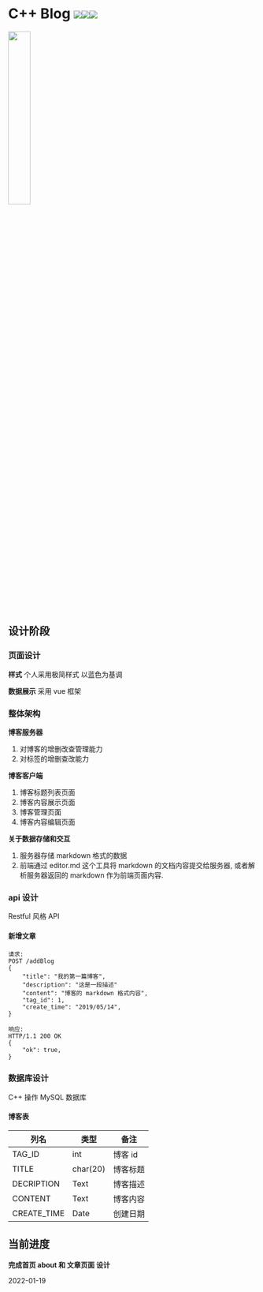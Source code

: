 # C++ Blog ![](https://img.shields.io/badge/license-MIT-blue)![](https://img.shields.io/badge/language-c%2B%2B-blue)![](https://img.shields.io/badge/version-0.0.2-blue)

<img src="https://s3.bmp.ovh/imgs/2022/01/41071892783e2d6e.png" width="30%" />

## 设计阶段

### 页面设计

**样式**
个人采用极简样式 以蓝色为基调

**数据展示**
采用 vue 框架

### 整体架构

**博客服务器**

1.  对博客的增删改查管理能力
2.  对标签的增删查改能力

**博客客户端**

1.  博客标题列表页面
2.  博客内容展示页面
3.  博客管理页面
4.  博客内容编辑页面

**关于数据存储和交互**

1.  服务器存储 markdown 格式的数据
2.  前端通过 editor.md 这个工具将 markdown 的文档内容提交给服务器, 或者解析服务器返回的 markdown 作为前端页面内容.

### api 设计

Restful 风格 API

#### 新增文章

```
请求:
POST /addBlog
{
    "title": "我的第一篇博客",
    "description": "这是一段描述"
    "content": "博客的 markdown 格式内容",
    "tag_id": 1,
    "create_time": "2019/05/14",
}

响应:
HTTP/1.1 200 OK
{
	"ok": true,
}
```

### 数据库设计

C++ 操作 MySQL 数据库

#### 博客表

| 列名        | 类型     | 备注     |
| ----------- | -------- | -------- |
| TAG_ID      | int      | 博客 id  |
| TITLE       | char(20) | 博客标题 |
| DECRIPTION  | Text     | 博客描述 |
| CONTENT     | Text     | 博客内容 |
| CREATE_TIME | Date     | 创建日期 |

## 当前进度

**完成首页 about 和 文章页面 设计**

2022-01-19
